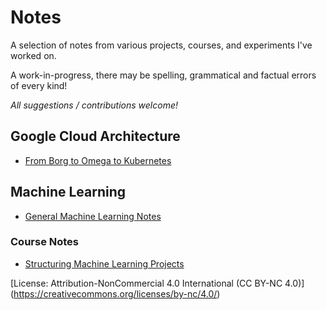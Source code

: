 # Notes

A selection of notes from various projects, courses, and experiments I've worked on.

A work-in-progress, there may be spelling, grammatical and factual errors of every kind!

*All suggestions / contributions welcome!*

## Google Cloud Architecture

- [From Borg to Omega to Kubernetes](from-borg-to-omega-to-kubernetes.md)

## Machine Learning

- [General Machine Learning Notes](machine-learning-notes.md)

### Course Notes

- [Structuring Machine Learning Projects](structuring-machine-learning-projects.md)

[License: Attribution-NonCommercial 4.0 International (CC BY-NC 4.0)] (https://creativecommons.org/licenses/by-nc/4.0/)